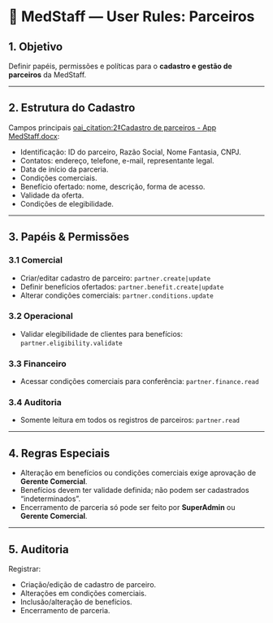 # 🤝 MedStaff — User Rules: Parceiros

## 1. Objetivo
Definir papéis, permissões e políticas para o **cadastro e gestão de parceiros** da MedStaff.

---

## 2. Estrutura do Cadastro
Campos principais [oai_citation:2‡Cadastro de parceiros - App MedStaff.docx](sediment://file_000000009a1461f78703bf7cd8846333):

- Identificação: ID do parceiro, Razão Social, Nome Fantasia, CNPJ.
- Contatos: endereço, telefone, e-mail, representante legal.
- Data de início da parceria.
- Condições comerciais.
- Benefício ofertado: nome, descrição, forma de acesso.
- Validade da oferta.
- Condições de elegibilidade.

---

## 3. Papéis & Permissões

### 3.1 Comercial
- Criar/editar cadastro de parceiro: `partner.create|update`
- Definir benefícios ofertados: `partner.benefit.create|update`
- Alterar condições comerciais: `partner.conditions.update`

### 3.2 Operacional
- Validar elegibilidade de clientes para benefícios: `partner.eligibility.validate`

### 3.3 Financeiro
- Acessar condições comerciais para conferência: `partner.finance.read`

### 3.4 Auditoria
- Somente leitura em todos os registros de parceiros: `partner.read`

---

## 4. Regras Especiais
- Alteração em benefícios ou condições comerciais exige aprovação de **Gerente Comercial**.
- Benefícios devem ter validade definida; não podem ser cadastrados “indeterminados”.
- Encerramento de parceria só pode ser feito por **SuperAdmin** ou **Gerente Comercial**.

---

## 5. Auditoria
Registrar:
- Criação/edição de cadastro de parceiro.
- Alterações em condições comerciais.
- Inclusão/alteração de benefícios.
- Encerramento de parceria.